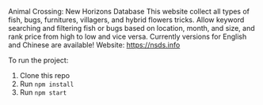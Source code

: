
Animal Crossing: New Horizons Database
This website collect all types of fish, bugs, furnitures, villagers, and hybrid flowers tricks.  Allow keyword searching and filtering fish or bugs based on location, month, and size, and rank price from high to low and vice versa. Currently versions for English and Chinese are available!
Website: https://nsds.info

To run the project:
1. Clone this repo
2. Run `npm install`
3. Run `npm start`
